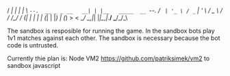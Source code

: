 /  ___|               | | |
\ `--.  __ _ _ __   __| | |__   _____  __
 `--. \/ _` | '_ \ / _` | '_ \ / _ \ \/ /
/\__/ / (_| | | | | (_| | |_) | (_) >  < 
\____/ \__,_|_| |_|\__,_|_.__/ \___/_/\_\

The sandbox is resposible for running the game.
In the sandbox bots play 1v1 matches against each 
other. The sandbox is necessary because the bot code 
is untrusted.

Currently thie plan is:
Node VM2 https://github.com/patriksimek/vm2 to sandbox javascript